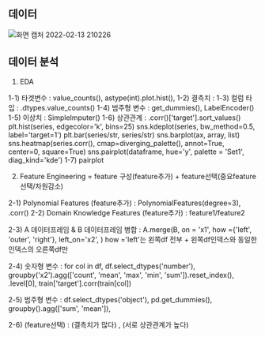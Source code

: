 ## 데이터

![화면 캡처 2022-02-13 210226](https://user-images.githubusercontent.com/74644453/153752157-37c450e5-29ec-4810-b203-d1ba889b1e56.png)


## 데이터 분석
1. EDA
 
1-1) 타겟변수 : value_counts(), astype(int).plot.hist(), 
1-2) 결측치 : 
1-3) 컬럼 타입 : .dtypes.value_counts()
1-4) 범주형 변수 : get_dummies(), LabelEncoder()
1-5) 이상치 : SimpleImputer()
1-6) 상관관계 : .corr()['target'].sort_values()
plt.hist(series, edgecolor='k', bins=25)
sns.kdeplot(series, bw_method=0.5, label='target=1')
plt.bar(series/str, series/str)
sns.barplot(ax, array, list)
sns.heatmap(series.corr(), cmap=diverging_palette(), annot=True, center=0, square=True)
sns.pairplot(dataframe, hue='y', palette = 'Set1', diag_kind='kde')
1-7) pairplot

2. Feature Engineering = feature 구성(feature추가) + feature선택(중요feature선택/차원감소)

2-1) Polynomial Features (feature추가) : PolynomialFeatures(degree=3), .corr()
2-2) Domain Knowledge Features (feature추가) : feature1/feature2


2-3) A 데이터프레임 & B 데이터프레임 병합 : A.merge(B, on = 'x1', how ={'left', 'outer', 'right'}, left_on='x2', )
how ='left'는 왼쪽df 전부 + 왼쪽df인덱스와 동일한 인덱스의 오른쪽df만

2-4) 숫자형 변수 : for col in df, df.select_dtypes('number'), 
groupby('x2').agg(['count', 'mean', 'max', 'min', 'sum']).reset_index(), .level[0], train['target'].corr(train[col])
 
2-5) 범주형 변수 : df.select_dtypes('object'), pd.get_dummies(), groupby().agg(['sum', 'mean']), 

2-6) (feature선택) :  (결측치가 많다) , (서로 상관관계가 높다)

